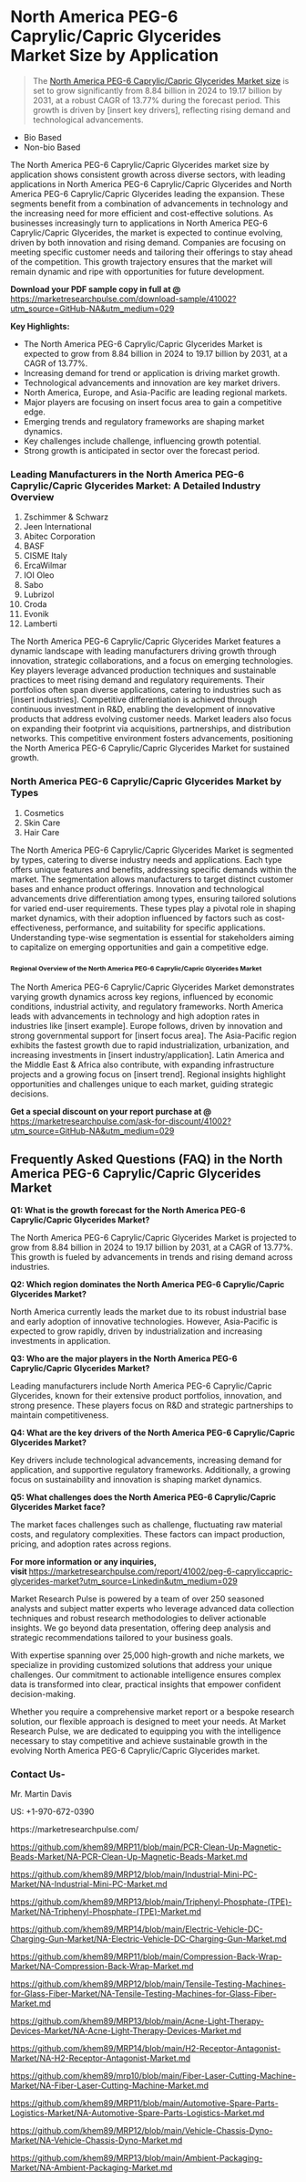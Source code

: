 <h1>North America PEG-6 Caprylic/Capric Glycerides Market&nbsp;Size by Application</h1><blockquote><p>The <a href="https://marketresearchpulse.com/download-sample/41002?utm_source=GitHub-NA&amp;utm_medium=029">North America PEG-6 Caprylic/Capric Glycerides Market size</a> is set to grow significantly from 8.84 billion in 2024 to 19.17 billion by 2031, at a robust CAGR of 13.77% during the forecast period. This growth is driven by [insert key drivers], reflecting rising demand and technological advancements.</p></blockquote><ul><li>Bio Based <li> Non-bio Based</li></ul><p>The North America PEG-6 Caprylic/Capric Glycerides market size by application shows consistent growth across diverse sectors, with leading applications in North America PEG-6 Caprylic/Capric Glycerides and North America PEG-6 Caprylic/Capric Glycerides leading the expansion. These segments benefit from a combination of advancements in technology and the increasing need for more efficient and cost-effective solutions. As businesses increasingly turn to applications in North America PEG-6 Caprylic/Capric Glycerides, the market is expected to continue evolving, driven by both innovation and rising demand. Companies are focusing on meeting specific customer needs and tailoring their offerings to stay ahead of the competition. This growth trajectory ensures that the market will remain dynamic and ripe with opportunities for future development.</p><p><strong>Download your PDF sample copy in full at @ </strong><a href="https://marketresearchpulse.com/download-sample/41002?utm_source=GitHub-NA&amp;utm_medium=029">https://marketresearchpulse.com/download-sample/41002?utm_source=GitHub-NA&amp;utm_medium=029</a></p><p><strong>Key Highlights: </strong></p><ul><li>The North America PEG-6 Caprylic/Capric Glycerides Market is expected to grow from 8.84 billion in 2024 to 19.17 billion by 2031, at a CAGR of 13.77%.</li><li>Increasing demand for trend or application is driving market growth.</li><li>Technological advancements and innovation are key market drivers.</li><li>North America, Europe, and Asia-Pacific are leading regional markets.</li><li>Major players are focusing on insert focus area to gain a competitive edge.</li><li>Emerging trends and regulatory frameworks are shaping market dynamics.</li><li>Key challenges include challenge, influencing growth potential.</li><li>Strong growth is anticipated in sector over the forecast period.</li></ul><h3>Leading Manufacturers in the North America PEG-6 Caprylic/Capric Glycerides Market: A Detailed Industry Overview</h3><ol><li>Zschimmer & Schwarz</li><li>Jeen International</li><li>Abitec Corporation</li><li>BASF</li><li>CISME Italy</li><li>ErcaWilmar</li><li>IOI Oleo</li><li>Sabo</li><li>Lubrizol</li><li>Croda</li><li>Evonik</li><li>Lamberti</li></ol><div class="flex max-w-full flex-col flex-grow"><div class="min-h-8 text-message flex w-full flex-col items-end gap-2 whitespace-normal break-words [.text-message+&amp;]:mt-5" dir="auto" data-message-author-role="assistant" data-message-id="fd8432e4-4910-450d-b182-61b7bfb0a01f" data-message-model-slug="gpt-4o"><div class="flex w-full flex-col gap-1 empty:hidden first:pt-[3px]"><div class="markdown prose w-full break-words dark:prose-invert light"><p>The North America PEG-6 Caprylic/Capric Glycerides Market features a dynamic landscape with leading manufacturers driving growth through innovation, strategic collaborations, and a focus on emerging technologies. Key players leverage advanced production techniques and sustainable practices to meet rising demand and regulatory requirements. Their portfolios often span diverse applications, catering to industries such as [insert industries]. Competitive differentiation is achieved through continuous investment in R&amp;D, enabling the development of innovative products that address evolving customer needs. Market leaders also focus on expanding their footprint via acquisitions, partnerships, and distribution networks. This competitive environment fosters advancements, positioning the North America PEG-6 Caprylic/Capric Glycerides Market for sustained growth.</p></div></div></div></div><h3>North America PEG-6 Caprylic/Capric Glycerides Market by Types</h3><ol><li>Cosmetics <li> Skin Care <li> Hair Care</li></ol><div class="flex max-w-full flex-col flex-grow"><div class="min-h-8 text-message flex w-full flex-col items-end gap-2 whitespace-normal break-words [.text-message+&amp;]:mt-5" dir="auto" data-message-author-role="assistant" data-message-id="084470be-0bb7-4664-bddf-5156b4f41249" data-message-model-slug="gpt-4o-mini"><div class="flex w-full flex-col gap-1 empty:hidden first:pt-[3px]"><div class="markdown prose w-full break-words dark:prose-invert light"><p>The North America PEG-6 Caprylic/Capric Glycerides Market is segmented by types, catering to diverse industry needs and applications. Each type offers unique features and benefits, addressing specific demands within the market. The segmentation allows manufacturers to target distinct customer bases and enhance product offerings. Innovation and technological advancements drive differentiation among types, ensuring tailored solutions for varied end-user requirements. These types play a pivotal role in shaping market dynamics, with their adoption influenced by factors such as cost-effectiveness, performance, and suitability for specific applications. Understanding type-wise segmentation is essential for stakeholders aiming to capitalize on emerging opportunities and gain a competitive edge.</p></div></div></div></div><h3><span style="font-size: 11px;">Regional Overview of the North America PEG-6 Caprylic/Capric Glycerides Market</span></h3><div class="flex max-w-full flex-col flex-grow"><div class="min-h-8 text-message flex w-full flex-col items-end gap-2 whitespace-normal break-words [.text-message+&amp;]:mt-5" dir="auto" data-message-author-role="assistant" data-message-id="e9038762-ce64-4e30-91c9-9bd413514231" data-message-model-slug="gpt-4o-mini"><div class="flex w-full flex-col gap-1 empty:hidden first:pt-[3px]"><div class="markdown prose w-full break-words dark:prose-invert light"><p>The North America PEG-6 Caprylic/Capric Glycerides Market demonstrates varying growth dynamics across key regions, influenced by economic conditions, industrial activity, and regulatory frameworks. North America leads with advancements in technology and high adoption rates in industries like [insert example]. Europe follows, driven by innovation and strong governmental support for [insert focus area]. The Asia-Pacific region exhibits the fastest growth due to rapid industrialization, urbanization, and increasing investments in [insert industry/application]. Latin America and the Middle East &amp; Africa also contribute, with expanding infrastructure projects and a growing focus on [insert trend]. Regional insights highlight opportunities and challenges unique to each market, guiding strategic decisions.</p></div></div></div></div><p><strong>Get a special discount on your report purchase at @ </strong><a href="https://marketresearchpulse.com/ask-for-discount/41002?utm_source=GitHub-NA&amp;utm_medium=029">https://marketresearchpulse.com/ask-for-discount/41002?utm_source=GitHub-NA&amp;utm_medium=029</a></p><h2>Frequently Asked Questions (FAQ) in the North America PEG-6 Caprylic/Capric Glycerides Market</h2><p><strong>Q1: What is the growth forecast for the North America PEG-6 Caprylic/Capric Glycerides Market?</strong></p><p>The North America PEG-6 Caprylic/Capric Glycerides Market is projected to grow from 8.84 billion in 2024 to 19.17 billion by 2031, at a CAGR of 13.77%. This growth is fueled by advancements in trends and rising demand across industries.</p><p><strong>Q2: Which region dominates the North America PEG-6 Caprylic/Capric Glycerides Market?</strong></p><p>North America currently leads the market due to its robust industrial base and early adoption of innovative technologies. However, Asia-Pacific is expected to grow rapidly, driven by industrialization and increasing investments in application.</p><p><strong>Q3: Who are the major players in the North America PEG-6 Caprylic/Capric Glycerides Market?</strong></p><p>Leading manufacturers include North America PEG-6 Caprylic/Capric Glycerides, known for their extensive product portfolios, innovation, and strong presence. These players focus on R&amp;D and strategic partnerships to maintain competitiveness.</p><p><strong>Q4: What are the key drivers of the North America PEG-6 Caprylic/Capric Glycerides Market?</strong></p><p>Key drivers include technological advancements, increasing demand for application, and supportive regulatory frameworks. Additionally, a growing focus on sustainability and innovation is shaping market dynamics.</p><p><strong>Q5: What challenges does the North America PEG-6 Caprylic/Capric Glycerides Market face?</strong></p><p>The market faces challenges such as challenge, fluctuating raw material costs, and regulatory complexities. These factors can impact production, pricing, and adoption rates across regions.</p><p><strong>For more information or any inquiries, visit&nbsp;</strong><a href="https://marketresearchpulse.com/report/41002/peg-6-capryliccapric-glycerides-market?utm_source=Linkedin&utm_medium=029">https://marketresearchpulse.com/report/41002/peg-6-capryliccapric-glycerides-market?utm_source=Linkedin&utm_medium=029</a></p><p>Market Research Pulse is powered by a team of over 250 seasoned analysts and subject matter experts who leverage advanced data collection techniques and robust research methodologies to deliver actionable insights. We go beyond data presentation, offering deep analysis and strategic recommendations tailored to your business goals.</p><p>With expertise spanning over 25,000 high-growth and niche markets, we specialize in providing customized solutions that address your unique challenges. Our commitment to actionable intelligence ensures complex data is transformed into clear, practical insights that empower confident decision-making.</p><p>Whether you require a comprehensive market report or a bespoke research solution, our flexible approach is designed to meet your needs. At Market Research Pulse, we are dedicated to equipping you with the intelligence necessary to stay competitive and achieve sustainable growth in the evolving North America PEG-6 Caprylic/Capric Glycerides market.</p><h3><strong>Contact Us-</strong></h3><p>Mr. Martin Davis</p><p>US: +1-970-672-0390</p><p>https://marketresearchpulse.com/</p><p><a href="https://github.com/khem89/MRP11/blob/main/PCR-Clean-Up-Magnetic-Beads-Market/NA-PCR-Clean-Up-Magnetic-Beads-Market.md">https://github.com/khem89/MRP11/blob/main/PCR-Clean-Up-Magnetic-Beads-Market/NA-PCR-Clean-Up-Magnetic-Beads-Market.md</a></p><p><a href="https://github.com/khem89/MRP12/blob/main/Industrial-Mini-PC-Market/NA-Industrial-Mini-PC-Market.md">https://github.com/khem89/MRP12/blob/main/Industrial-Mini-PC-Market/NA-Industrial-Mini-PC-Market.md</a></p><p><a href="https://github.com/khem89/MRP13/blob/main/Triphenyl-Phosphate-(TPE)-Market/NA-Triphenyl-Phosphate-(TPE)-Market.md">https://github.com/khem89/MRP13/blob/main/Triphenyl-Phosphate-(TPE)-Market/NA-Triphenyl-Phosphate-(TPE)-Market.md</a></p><p><a href="https://github.com/khem89/MRP14/blob/main/Electric-Vehicle-DC-Charging-Gun-Market/NA-Electric-Vehicle-DC-Charging-Gun-Market.md">https://github.com/khem89/MRP14/blob/main/Electric-Vehicle-DC-Charging-Gun-Market/NA-Electric-Vehicle-DC-Charging-Gun-Market.md</a></p><p><a href="https://github.com/khem89/MRP11/blob/main/Compression-Back-Wrap-Market/NA-Compression-Back-Wrap-Market.md">https://github.com/khem89/MRP11/blob/main/Compression-Back-Wrap-Market/NA-Compression-Back-Wrap-Market.md</a></p><p><a href="https://github.com/khem89/MRP12/blob/main/Tensile-Testing-Machines-for-Glass-Fiber-Market/NA-Tensile-Testing-Machines-for-Glass-Fiber-Market.md">https://github.com/khem89/MRP12/blob/main/Tensile-Testing-Machines-for-Glass-Fiber-Market/NA-Tensile-Testing-Machines-for-Glass-Fiber-Market.md</a></p><p><a href="https://github.com/khem89/MRP13/blob/main/Acne-Light-Therapy-Devices-Market/NA-Acne-Light-Therapy-Devices-Market.md">https://github.com/khem89/MRP13/blob/main/Acne-Light-Therapy-Devices-Market/NA-Acne-Light-Therapy-Devices-Market.md</a></p><p><a href="https://github.com/khem89/MRP14/blob/main/H2-Receptor-Antagonist-Market/NA-H2-Receptor-Antagonist-Market.md">https://github.com/khem89/MRP14/blob/main/H2-Receptor-Antagonist-Market/NA-H2-Receptor-Antagonist-Market.md</a></p><p><a href="https://github.com/khem89/mrp10/blob/main/Fiber-Laser-Cutting-Machine-Market/NA-Fiber-Laser-Cutting-Machine-Market.md">https://github.com/khem89/mrp10/blob/main/Fiber-Laser-Cutting-Machine-Market/NA-Fiber-Laser-Cutting-Machine-Market.md</a></p><p><a href="https://github.com/khem89/MRP11/blob/main/Automotive-Spare-Parts-Logistics-Market/NA-Automotive-Spare-Parts-Logistics-Market.md">https://github.com/khem89/MRP11/blob/main/Automotive-Spare-Parts-Logistics-Market/NA-Automotive-Spare-Parts-Logistics-Market.md</a></p><p><a href="https://github.com/khem89/MRP12/blob/main/Vehicle-Chassis-Dyno-Market/NA-Vehicle-Chassis-Dyno-Market.md">https://github.com/khem89/MRP12/blob/main/Vehicle-Chassis-Dyno-Market/NA-Vehicle-Chassis-Dyno-Market.md</a></p><p><a href="https://github.com/khem89/MRP13/blob/main/Ambient-Packaging-Market/NA-Ambient-Packaging-Market.md">https://github.com/khem89/MRP13/blob/main/Ambient-Packaging-Market/NA-Ambient-Packaging-Market.md</a></p>
